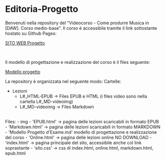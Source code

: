 # Editoria-Progetto

Benvenuti nella repository del "Videocorso - Come produrre Musica in [DAW]. Corso medio-base".
Il corso è accessibile tramite il link sottostante hostato su Github Pages:

[SITO WEB Progetto](https://julssal99.github.io/Editoria-Progetto/)

<br>

Il modello di progettazione e realizzazione del corso è il files seguente:

[Modello progetto](/Modello%20Progetto%20d'Esame.md)

La repository è organizzata nel seguente modo:
Cartelle:
 - Lezioni
   - L#_HTML-EPUB -> Files EPUB e HTML (i files video sono nella cartella L#_MD-videoimg)
   - L#_MD-videoimg -> Files Markdown
<br>
Files:
 - img
 - 'EPUB.html' -> pagina delle lezioni scaricabili in formato EPUB
 - 'Markdown.html' -> pagina delle lezioni scaricabili in formato MARKDOWN
 - 'Modello Progetto d'Esame.md' modello di progettazione e realizzazione del corso
 - 'Online.html' -> pagina delle lezioni online NO DOWNLOAD
 - 'index.html' -> pagina principale del sito, accessibile anche col link soprastante 
 - 'sito.css' -> css di index.html, online.html, markdown.html, epub.html
<br>
